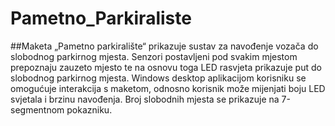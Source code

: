 # Pametno_Parkiraliste
##Maketa „Pametno parkiralište“ prikazuje sustav za navođenje vozača do slobodnog parkirnog mjesta. Senzori postavljeni pod svakim mjestom prepoznaju zauzeto mjesto te na osnovu toga LED rasvjeta prikazuje put do slobodnog parkirnog mjesta. Windows desktop aplikacijom korisniku se omogućuje interakcija s maketom, odnosno korisnik može mijenjati boju LED svjetala i brzinu navođenja. Broj slobodnih mjesta se prikazuje na 7-segmentnom pokazniku.
